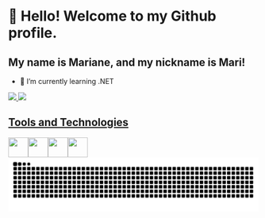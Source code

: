 # 👋 Hello! Welcome to my Github profile.
## My name is Mariane, and my nickname is Mari!

- 🌱 I’m currently learning .NET

<div>
<a href="https://github.com/marianetelesbento">
<img loading="lazy" height="180em" src="https://github-readme-stats.vercel.app/api/top-langs/?username=marianetelesbento&layout=compact&langs_count=7&theme=dracula"/>
<img loading="lazy" height="180em" src="https://github-readme-stats.vercel.app/api?username=marianetelesbento&show_icons=true&theme=dracula&include_all_commits=true&count_private=true"/>
</div>

## Tools and Technologies
<div style="display: flex; align-items: center;">
    <img src="https://cdn.jsdelivr.net/gh/devicons/devicon@latest/icons/csharp/csharp-original.svg" width="40" height="40" />
    <img src="https://cdn.jsdelivr.net/gh/devicons/devicon@latest/icons/html5/html5-original.svg"  width="40" height="40"/>
    <img src="https://cdn.jsdelivr.net/gh/devicons/devicon@latest/icons/css3/css3-original.svg" width="40" height="40"/>
    <img src="https://cdn.jsdelivr.net/gh/devicons/devicon@latest/icons/javascript/javascript-original.svg" width="40" height="40" />
</div>

<picture align="center">
  <source media="(prefers-color-scheme: dark)" srcset="https://raw.githubusercontent.com/marianetelesbento/marianetelesbento/output/github-contribution-grid-snake-dark.svg">
  <source media="(prefers-color-scheme: light)" srcset="https://raw.githubusercontent.com/marianetelesbento/marianetelesbento/output/github-contribution-grid-snake-dark.svg">
  <img align="center" alt="github contribution grid snake animation" src="https://raw.githubusercontent.com/marianetelesbento/marianetelesbento/output/github-contribution-grid-snake.svg">
</picture>
